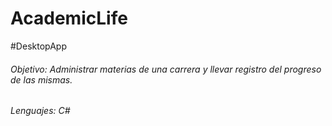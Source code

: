 # AcademicLife
#DesktopApp
###### Objetivo: Administrar materias de una carrera y llevar registro del progreso de las mismas.
###### Lenguajes: C#
